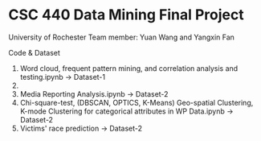 # CSC 440 Data Mining Final Project
University of Rochester
Team member: Yuan Wang and Yangxin Fan

Code & Dataset

1. Word cloud, frequent pattern mining, and correlation analysis and testing.ipynb -> Dataset-1
2. 
3. Media Reporting Analysis.ipynb -> Dataset-2
4. Chi-square-test, (DBSCAN, OPTICS, K-Means) Geo-spatial Clustering, K-mode Clustering for categorical attributes in WP Data.ipynb -> Dataset-2
5. Victims' race prediction -> Dataset-2

